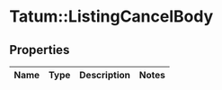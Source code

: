 # Tatum::ListingCancelBody

## Properties
Name | Type | Description | Notes
------------ | ------------- | ------------- | -------------

